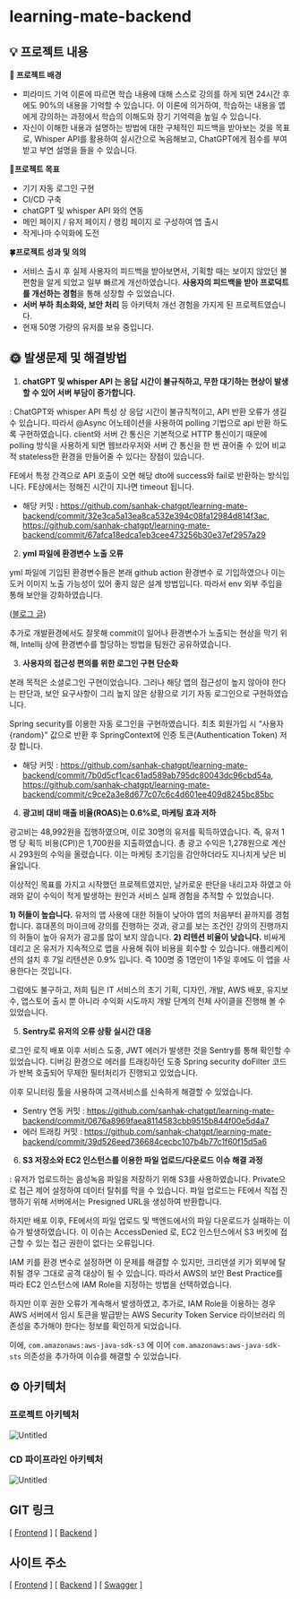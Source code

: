 # learning-mate-backend

## 💡 프로젝트 내용


**📢 프로젝트 배경**

- 피라미드 기억 이론에 따르면 학습 내용에 대해 스스로 강의를 하게 되면 24시간 후에도 90%의 내용을 기억할 수 있습니다. 이 이론에 의거하여, 학습하는 내용을 앱에게 강의하는 과정에서 학습의 이해도와 장기 기억력을 높일 수 있습니다.
- 자신이 이해한 내용과 설명하는 방법에 대한 구체적인 피드백을 받아보는 것을 목표로, Whisper API를 활용하여 실시간으로 녹음해보고, ChatGPT에게 점수를 부여받고 부연 설명을 들을 수 있습니다.

**🏃프로젝트 목표**

- 기기 자동 로그인 구현
- CI/CD 구축
- chatGPT 및 whisper API 와의 연동
- 메인 페이지 / 유저 페이지 / 랭킹 페이지 로 구성하여 앱 출시
- 작게나마 수익화에 도전

**🍀프로젝트 성과 및 의의**

- 서비스 출시 후 실제 사용자의 피드백을 받아보면서, 기획할 때는 보이지 않았던 불편함을 알게 되었고 일부 빠르게 개선하였습니다. **사용자의 피드백을 받아 프로덕트를 개선하는 경험**을 통해 성장할 수 있었습니다.
- **서버 부하 최소화와, 보안 처리** 등 아키텍처 개선 경험을 가지게 된 프로젝트였습니다.
- 현재 50명 가량의 유저를 보유 중입니다.

## 🌞 발생문제 및 해결방법

1. **chatGPT 및 whisper API 는 응답 시간이 불규칙하고, 무한 대기하는 현상이 발생할 수 있어 서버 부담이 증가합니다.**

 : ChatGPT와 whisper API 특성 상 응답 시간이 불규칙적이고, API 반환 오류가 생길 수 있습니다. 따라서 @Async 어노테이션을 사용하여 polling 기법으로 api 반환 하도록 구현하였습니다. client와 서버 간 통신은 기본적으로 HTTP 통신이기 때문에 polling 방식을 사용하게 되면 웹브라우저와 서버 간 통신을 한 번 끊어줄 수 있어 비교적 stateless한 환경을 만들어줄 수 있다는 장점이 있습니다.

FE에서 특정 간격으로 API 호출이 오면 해당 dto에 success와 fail로 반환하는 방식입니다. FE상에서는 정해진 시간이 지나면 timeout 됩니다.

- 해당 커밋 : https://github.com/sanhak-chatgpt/learning-mate-backend/commit/32e3ca5a13ea8ca532e394c08fa12984d814f3ac, https://github.com/sanhak-chatgpt/learning-mate-backend/commit/67afca18edca1eb3cee473256b30e37ef2957a29

2. **yml 파일에 환경변수 노출 오류**

yml 파일에 기입된 환경변수들은 본래 github action 환경변수 로 기입하였으나 이는 도커 이미지 노출 가능성이 있어 좋지 않은 설계 방법입니다. 따라서 env 외부 주입을 통해 보안을 강화하였습니다.

([블로그 글](https://youngseo-computerblog.tistory.com/80))

추가로 개발환경에서도 잘못해 commit이 일어나 환경변수가 노출되는 현상을 막기 위해, Intellij 상에 환경변수를 할당하는 방법을 팀원간 공유하였습니다.

3. **사용자의 접근성 편의를 위한 로그인 구현 단순화**

본래 목적은 소셜로그인 구현이었습니다. 그러나 해당 앱의 접근성이 높지 않아야 한다는 판단과, 보안 요구사항이 그리 높지 않은 상황으로 기기 자동 로그인으로 구현하였습니다.

Spring security를 이용한 자동 로그인을 구현하였습니다. 최초 회원가입 시 “사용자 {random}” 값으로 반환 후 SpringContext에 인증 토큰(Authentication Token) 저장 합니다.

- 해당 커밋 : https://github.com/sanhak-chatgpt/learning-mate-backend/commit/7b0d5cf1cac61ad589ab795dc80043dc96cbd54a, https://github.com/sanhak-chatgpt/learning-mate-backend/commit/c9ce2a3e8d677c07c6c4d601ee409d8245bc85bc

4. **광고비 대비 매출 비율(ROAS)는 0.6%로, 마케팅 효과 저하**

광고비는 48,992원을 집행하였으며, 이로 30명의 유저를 획득하였습니다. 즉, 유저 1명 당 획득 비용(CPI)은 1,700원을 지출하였습니다. 총 광고 수익은 1,278원으로 계산 시 293원의 수익을 올렸습니다. 이는 마케팅 초기임을 감안하더라도 지나치게 낮은 비율입니다. 

이상적인 목표를 가지고 시작했던 프로젝트였지만, 날카로운 판단을 내리고자 하였고 아래와 같이 수익이 적게 발생하는 원인과 서비스 실패 경험을 추적할 수 있었습니다.

**1) 허들이 높습니다.**
유저의 앱 사용에 대한 허들이 낮아야 앱의 처음부터 끝까지를 경험합니다. 휴대폰의 마이크에 강의를 진행하는 것과, 광고를 보는 조건인 강의의 진행까지의 허들이 높아 유저가 광고를 많이 보지 않습니다. 
**2) 리텐션 비율이 낮습니다.**
비싸게 데리고 온 유저가 지속적으로 앱을 사용해 줘야 비용을 회수할 수 있습니다. 애플리케이션의 설치 후 7일 리텐션은 0.9% 입니다. 즉 100명 중 1명만이 1주일 후에도 이 앱을 사용한다는 것입니다.

그럼에도 불구하고, 저희 팀은 IT 서비스의 초기 기획, 디자인, 개발, AWS 배포, 유지보수, 앱스토어 출시 뿐 아니라 수익화 시도까지 개발 단계의 전체 사이클을 진행해 볼 수 있었습니다.

5. **Sentry로 유저의 오류 상황 실시간 대응**

로그인 로직 배포 이후 서비스 도중, JWT 에러가 발생한 것을 Sentry를 통해 확인할 수 있었습니다. 디버깅 환경으로 에러를 트래킹하던 도중 Spring security doFilter 코드가 반복 호출되어 무제한 필터처리가 진행되고 있었습니다. 

이후 모니터링 툴을 사용하여 고객서비스를 신속하게 해결할 수 있었습니다.



- Sentry 연동 커밋 : https://github.com/sanhak-chatgpt/learning-mate-backend/commit/0676a8969faea8114583cbb9515b844f00e5d4a7
- 에러 트래킹 커밋 : https://github.com/sanhak-chatgpt/learning-mate-backend/commit/39d526eed736684cecbc107b4b77c1f60f15d5a6

6. **S3 저장소와 EC2 인스턴스를 이용한 파일 업로드/다운로드 이슈 해결 과정**

: 유저가 업로드하는 음성녹음 파일을 저장하기 위해 S3를 사용하였습니다. Private으로 접근 제어 설정하여 데이터 탈취를 막을 수 있습니다.  파일 업로드는 FE에서 직접 진행하기 위해 서버에서는 Presigned URL을 생성하여 반환합니다.

하지만 배포 이후, FE에서의 파일 업로드 및 백엔드에서의 파일 다운로드가 실패하는 이슈가 발생하였습니다. 이 이슈는 AccessDenied 로, EC2 인스턴스에서 S3 버킷에 접근할 수 있는 접근 권한이 없다는 오류입니다. 

IAM 키를 환경 변수로 설정하면 이 문제를 해결할 수 있지만, 크리덴셜 키가 외부에 탈취될 경우 그대로 공격 대상이 될 수 있습니다. 따라서 AWS의 보안 Best Practice를 따라 EC2 인스턴스에 IAM Role을 지정하는 방법을 선택하였습니다. 

하지만 이후 권한 오류가 계속해서 발생하였고, 추가로, IAM Role을 이용하는 경우 AWS 서버에서 임시 토큰을 발급받는 AWS Security Token Service 라이브러리 의존성을 추가해야 한다는 정보를 확인하게 되었습니다. 

이에, `com.amazonaws:aws-java-sdk-s3` 에 이어 `com.amazonaws:aws-java-sdk-sts` 의존성을 추가하여 이슈를 해결할 수 있었습니다. 

## ⚙️ 아키텍처


### 프로젝트 아키텍처
![Untitled](https://s3-us-west-2.amazonaws.com/secure.notion-static.com/989a5d80-a9b6-47ac-a1d1-002f772ba7ca/Untitled.png)

### CD 파이프라인 아키텍처

![Untitled](https://s3-us-west-2.amazonaws.com/secure.notion-static.com/9d9b279f-4588-42d8-9942-a641103dda59/Untitled.png)

## GIT 링크

 [ [Frontend](https://github.com/sanhak-chatgpt/learning-mate-frontend) ] [ [Backend](https://github.com/sanhak-chatgpt/learning-mate-backend) ]

## 사이트 주소

 [ [Frontend](https://www.thelearningmate.com/) ] [ [Backend](https://api.thelearningmate.com/) ] [ [Swagger](https://api.thelearningmate.com/swagger-ui/index.html) ]
